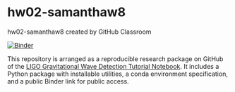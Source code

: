 # hw02-samanthaw8
hw02-samanthaw8 created by GitHub Classroom

[![Binder](https://mybinder.org/badge_logo.svg)](https://mybinder.org/v2/gh/UCB-stat-159-s23/hw02-samanthaw8.git/main)

This repository is arranged as a reproducible research package on GitHub of the [LIGO Gravitational Wave Detection Tutorial Notebook](https://github.com/losc-tutorial/LOSC_Event_tutorial). It includes a Python package with installable utilities, a conda environment specification, and a public Binder link for public access. 
